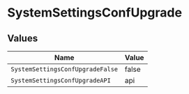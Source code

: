 # SystemSettingsConfUpgrade


## Values

| Name                             | Value                            |
| -------------------------------- | -------------------------------- |
| `SystemSettingsConfUpgradeFalse` | false                            |
| `SystemSettingsConfUpgradeAPI`   | api                              |